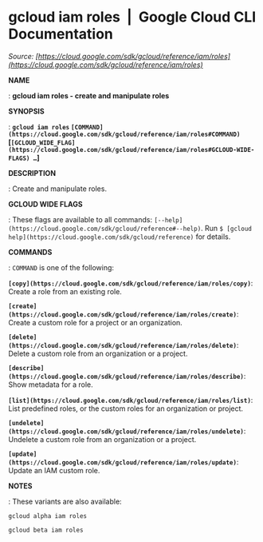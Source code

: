# gcloud iam roles  |  Google Cloud CLI Documentation

*Source: [https://cloud.google.com/sdk/gcloud/reference/iam/roles](https://cloud.google.com/sdk/gcloud/reference/iam/roles)*

**NAME**

: **gcloud iam roles - create and manipulate roles**

**SYNOPSIS**

: **`gcloud iam roles` `[COMMAND](https://cloud.google.com/sdk/gcloud/reference/iam/roles#COMMAND)` [`[GCLOUD_WIDE_FLAG](https://cloud.google.com/sdk/gcloud/reference/iam/roles#GCLOUD-WIDE-FLAGS) …`]**

**DESCRIPTION**

: Create and manipulate roles.

**GCLOUD WIDE FLAGS**

: These flags are available to all commands: `[--help](https://cloud.google.com/sdk/gcloud/reference#--help)`.
Run `$ [gcloud help](https://cloud.google.com/sdk/gcloud/reference)` for details.

**COMMANDS**

: ``COMMAND`` is one of the following:

**`[copy](https://cloud.google.com/sdk/gcloud/reference/iam/roles/copy)`**:
Create a role from an existing role.

**`[create](https://cloud.google.com/sdk/gcloud/reference/iam/roles/create)`**:
Create a custom role for a project or an organization.

**`[delete](https://cloud.google.com/sdk/gcloud/reference/iam/roles/delete)`**:
Delete a custom role from an organization or a project.

**`[describe](https://cloud.google.com/sdk/gcloud/reference/iam/roles/describe)`**:
Show metadata for a role.

**`[list](https://cloud.google.com/sdk/gcloud/reference/iam/roles/list)`**:
List predefined roles, or the custom roles for an organization or project.

**`[undelete](https://cloud.google.com/sdk/gcloud/reference/iam/roles/undelete)`**:
Undelete a custom role from an organization or a project.

**`[update](https://cloud.google.com/sdk/gcloud/reference/iam/roles/update)`**:
Update an IAM custom role.

**NOTES**

: These variants are also available:

```
gcloud alpha iam roles
```

```
gcloud beta iam roles
```